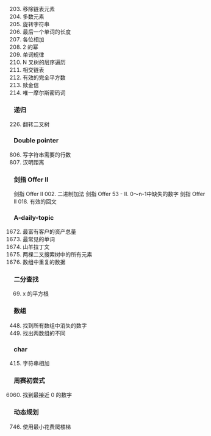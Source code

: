 
203. 移除链表元素
169. 多数元素 
796. 旋转字符串
58. 最后一个单词的长度
258. 各位相加
231. 2 的幂
290. 单词规律
429. N 叉树的层序遍历
160. 相交链表
367. 有效的完全平方数
383. 赎金信
804. 唯一摩尔斯密码词

### 递归
226. 翻转二叉树


### Double pointer
806. 写字符串需要的行数
461. 汉明距离


### 剑指 Offer II 
剑指 Offer II 002. 二进制加法
剑指 Offer 53 - II. 0～n-1中缺失的数字
剑指 Offer II 018. 有效的回文

### A-daily-topic
1672. 最富有客户的资产总量
819. 最常见的单词
824. 山羊拉丁文
1305. 两棵二叉搜索树中的所有元素
442. 数组中重复的数据


### 二分查找
69. x 的平方根 

### 数组
448. 找到所有数组中消失的数字
2215. 找出两数组的不同


### char
415. 字符串相加


### 周赛初尝式
6060. 找到最接近 0 的数字

### 动态规划
746. 使用最小花费爬楼梯
